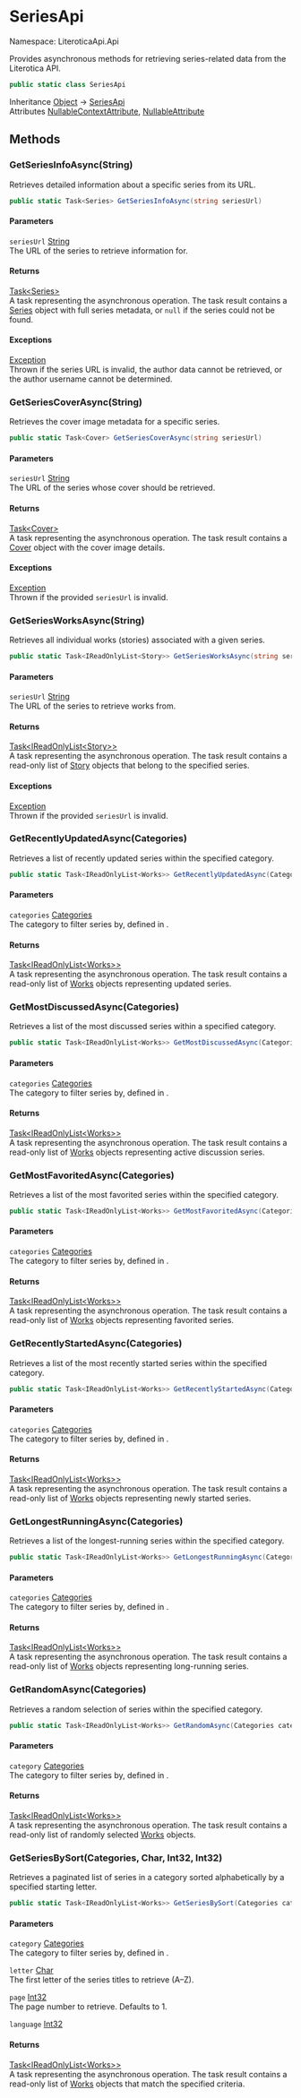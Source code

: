 # SeriesApi

Namespace: LiteroticaApi.Api

Provides asynchronous methods for retrieving series-related data from the Literotica API.

```csharp
public static class SeriesApi
```

Inheritance [Object](https://docs.microsoft.com/en-us/dotnet/api/system.object) → [SeriesApi](./literoticaapi/api/seriesapi.md)<br>
Attributes [NullableContextAttribute](./system/runtime/compilerservices/nullablecontextattribute.md), [NullableAttribute](./system/runtime/compilerservices/nullableattribute.md)

## Methods

### **GetSeriesInfoAsync(String)**

Retrieves detailed information about a specific series from its URL.

```csharp
public static Task<Series> GetSeriesInfoAsync(string seriesUrl)
```

#### Parameters

`seriesUrl` [String](https://docs.microsoft.com/en-us/dotnet/api/system.string)<br>
The URL of the series to retrieve information for.

#### Returns

[Task&lt;Series&gt;](https://docs.microsoft.com/en-us/dotnet/api/system.threading.tasks.task-1)<br>
A task representing the asynchronous operation. 
 The task result contains a [Series](./literoticaapi/dataobjects/series.md) object with full series metadata,
 or `null` if the series could not be found.

#### Exceptions

[Exception](https://docs.microsoft.com/en-us/dotnet/api/system.exception)<br>
Thrown if the series URL is invalid, the author data cannot be retrieved,
 or the author username cannot be determined.

### **GetSeriesCoverAsync(String)**

Retrieves the cover image metadata for a specific series.

```csharp
public static Task<Cover> GetSeriesCoverAsync(string seriesUrl)
```

#### Parameters

`seriesUrl` [String](https://docs.microsoft.com/en-us/dotnet/api/system.string)<br>
The URL of the series whose cover should be retrieved.

#### Returns

[Task&lt;Cover&gt;](https://docs.microsoft.com/en-us/dotnet/api/system.threading.tasks.task-1)<br>
A task representing the asynchronous operation. 
 The task result contains a [Cover](./literoticaapi/dataobjects/cover.md) object with the cover image details.

#### Exceptions

[Exception](https://docs.microsoft.com/en-us/dotnet/api/system.exception)<br>
Thrown if the provided `seriesUrl` is invalid.

### **GetSeriesWorksAsync(String)**

Retrieves all individual works (stories) associated with a given series.

```csharp
public static Task<IReadOnlyList<Story>> GetSeriesWorksAsync(string seriesUrl)
```

#### Parameters

`seriesUrl` [String](https://docs.microsoft.com/en-us/dotnet/api/system.string)<br>
The URL of the series to retrieve works from.

#### Returns

[Task&lt;IReadOnlyList&lt;Story&gt;&gt;](https://docs.microsoft.com/en-us/dotnet/api/system.threading.tasks.task-1)<br>
A task representing the asynchronous operation. 
 The task result contains a read-only list of [Story](./literoticaapi/dataobjects/story.md) objects
 that belong to the specified series.

#### Exceptions

[Exception](https://docs.microsoft.com/en-us/dotnet/api/system.exception)<br>
Thrown if the provided `seriesUrl` is invalid.

### **GetRecentlyUpdatedAsync(Categories)**

Retrieves a list of recently updated series within the specified category.

```csharp
public static Task<IReadOnlyList<Works>> GetRecentlyUpdatedAsync(Categories categories)
```

#### Parameters

`categories` [Categories](./literoticaapi/types/categories.md)<br>
The category to filter series by, defined in .

#### Returns

[Task&lt;IReadOnlyList&lt;Works&gt;&gt;](https://docs.microsoft.com/en-us/dotnet/api/system.threading.tasks.task-1)<br>
A task representing the asynchronous operation. 
 The task result contains a read-only list of [Works](./literoticaapi/dataobjects/works.md) objects representing updated series.

### **GetMostDiscussedAsync(Categories)**

Retrieves a list of the most discussed series within a specified category.

```csharp
public static Task<IReadOnlyList<Works>> GetMostDiscussedAsync(Categories categories)
```

#### Parameters

`categories` [Categories](./literoticaapi/types/categories.md)<br>
The category to filter series by, defined in .

#### Returns

[Task&lt;IReadOnlyList&lt;Works&gt;&gt;](https://docs.microsoft.com/en-us/dotnet/api/system.threading.tasks.task-1)<br>
A task representing the asynchronous operation. 
 The task result contains a read-only list of [Works](./literoticaapi/dataobjects/works.md) objects representing active discussion series.

### **GetMostFavoritedAsync(Categories)**

Retrieves a list of the most favorited series within the specified category.

```csharp
public static Task<IReadOnlyList<Works>> GetMostFavoritedAsync(Categories categories)
```

#### Parameters

`categories` [Categories](./literoticaapi/types/categories.md)<br>
The category to filter series by, defined in .

#### Returns

[Task&lt;IReadOnlyList&lt;Works&gt;&gt;](https://docs.microsoft.com/en-us/dotnet/api/system.threading.tasks.task-1)<br>
A task representing the asynchronous operation. 
 The task result contains a read-only list of [Works](./literoticaapi/dataobjects/works.md) objects representing favorited series.

### **GetRecentlyStartedAsync(Categories)**

Retrieves a list of the most recently started series within the specified category.

```csharp
public static Task<IReadOnlyList<Works>> GetRecentlyStartedAsync(Categories categories)
```

#### Parameters

`categories` [Categories](./literoticaapi/types/categories.md)<br>
The category to filter series by, defined in .

#### Returns

[Task&lt;IReadOnlyList&lt;Works&gt;&gt;](https://docs.microsoft.com/en-us/dotnet/api/system.threading.tasks.task-1)<br>
A task representing the asynchronous operation. 
 The task result contains a read-only list of [Works](./literoticaapi/dataobjects/works.md) objects representing newly started series.

### **GetLongestRunningAsync(Categories)**

Retrieves a list of the longest-running series within the specified category.

```csharp
public static Task<IReadOnlyList<Works>> GetLongestRunningAsync(Categories categories)
```

#### Parameters

`categories` [Categories](./literoticaapi/types/categories.md)<br>
The category to filter series by, defined in .

#### Returns

[Task&lt;IReadOnlyList&lt;Works&gt;&gt;](https://docs.microsoft.com/en-us/dotnet/api/system.threading.tasks.task-1)<br>
A task representing the asynchronous operation. 
 The task result contains a read-only list of [Works](./literoticaapi/dataobjects/works.md) objects representing long-running series.

### **GetRandomAsync(Categories)**

Retrieves a random selection of series within the specified category.

```csharp
public static Task<IReadOnlyList<Works>> GetRandomAsync(Categories category)
```

#### Parameters

`category` [Categories](./literoticaapi/types/categories.md)<br>
The category to filter series by, defined in .

#### Returns

[Task&lt;IReadOnlyList&lt;Works&gt;&gt;](https://docs.microsoft.com/en-us/dotnet/api/system.threading.tasks.task-1)<br>
A task representing the asynchronous operation. 
 The task result contains a read-only list of randomly selected [Works](./literoticaapi/dataobjects/works.md) objects.

### **GetSeriesBySort(Categories, Char, Int32, Int32)**

Retrieves a paginated list of series in a category sorted alphabetically by a specified starting letter.

```csharp
public static Task<IReadOnlyList<Works>> GetSeriesBySort(Categories category, char letter, int page, int language)
```

#### Parameters

`category` [Categories](./literoticaapi/types/categories.md)<br>
The category to filter series by, defined in .

`letter` [Char](https://docs.microsoft.com/en-us/dotnet/api/system.char)<br>
The first letter of the series titles to retrieve (A–Z).

`page` [Int32](https://docs.microsoft.com/en-us/dotnet/api/system.int32)<br>
The page number to retrieve. Defaults to 1.

`language` [Int32](https://docs.microsoft.com/en-us/dotnet/api/system.int32)<br>

#### Returns

[Task&lt;IReadOnlyList&lt;Works&gt;&gt;](https://docs.microsoft.com/en-us/dotnet/api/system.threading.tasks.task-1)<br>
A task representing the asynchronous operation. 
 The task result contains a read-only list of [Works](./literoticaapi/dataobjects/works.md) objects that match the specified criteria.
